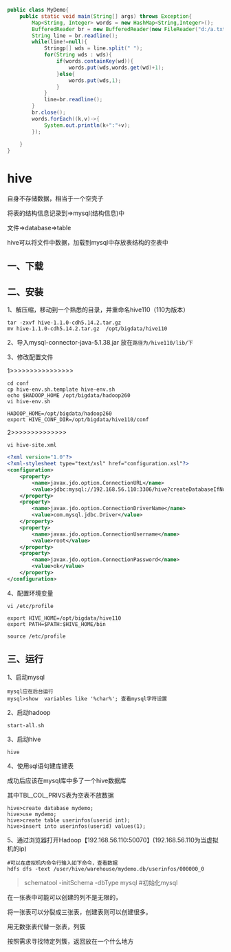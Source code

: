```java
public class MyDemo{
    public static void main(String[] args) throws Exception{
		Map<String, Integer> words = new HashMap<String,Integer>();
        BufferedReader br = new BufferedReader(new FileReader("d:/a.txt"));
        String line = br.readline();
        while(line!=null){
            Stringp[] wds = line.split(" ");
            for(String wds : wds){
                if(words.containKey(wd)){
                    words.put(wds,words.get(wd)+1);
                }else{
                    words.put(wds,1);
                }
            }
            line=br.readline();
        }
        br.close();
        words.forEach((k,v)->{
            System.out.println(k+":"+v);
        });
    
    } 
}
```

# **hive**

自身不存储数据，相当于一个空壳子

将表的结构信息记录到=>mysql(结构信息)中

文件=>database=>table

hive可以将文件中数据，加载到mysql中存放表结构的空表中

## 一、下载

## 二、安装

1、解压缩，移动到一个熟悉的目录，并重命名hive110（110为版本）

```
tar -zxvf hive-1.1.0-cdh5.14.2.tar.gz
mv hive-1.1.0-cdh5.14.2.tar.gz  /opt/bigdata/hive110
```

2、导入mysql-connector-java-5.1.38.jar 放在`路径为/hive110/lib/下`

3、修改配置文件

1>>>>>>>>>>>>>>>>

```shell
cd conf
cp hive-env.sh.template hive-env.sh
echo $HADOOP_HOME /opt/bigdata/hadoop260
vi hive-env.sh

HADOOP_HOME=/opt/bigdata/hadoop260
export HIVE_CONF_DIR=/opt/bigdata/hive110/conf
```

2>>>>>>>>>>>>>>

```
vi hive-site.xml
```

```xml
<?xml version="1.0"?>
<?xml-stylesheet type="text/xsl" href="configuration.xsl"?>
<configuration>
	<property>
		<name>javax.jdo.option.ConnectionURL</name>
		<value>jdbc:mysql://192.168.56.110:3306/hive?createDatabaseIfNotExist=true</value>
	</property>
	<property>
		<name>javax.jdo.option.ConnectionDriverName</name>
		<value>com.mysql.jdbc.Driver</value>
	</property>
	<property>
		<name>javax.jdo.option.ConnectionUsername</name>
		<value>root</value>
	</property>
	<property>
		<name>javax.jdo.option.ConnectionPassword</name>
		<value>ok</value>
	</property>
</configuration>
```





4、配置环境变量

```shell
vi /etc/profile

export HIVE_HOME=/opt/bigdata/hive110
export PATH=$PATH:$HIVE_HOME/bin

source /etc/profile
```

## 三、运行

1、启动mysql

```
mysql应在后台运行
mysql>show  variables like '%char%'; 查看mysql字符设置
```



2、启动hadoop

```
start-all.sh
```



3、启动hive

```
hive
```

4、使用sql语句建库建表

成功后应该在mysql库中多了一个hive数据库

其中TBL_COL_PRIVS表为空表不放数据

```mysql
hive>create database mydemo;
hive>use mydemo;
hive>create table userinfos(userid int);
hive>insert into userinfos(userid) values(1);
```

5、通过浏览器打开Hadoop【192.168.56.110:50070】(192.168.56.110为当虚拟机的ip)

```shell
#可以在虚拟机内命令行输入如下命令，查看数据
hdfs dfs -text /user/hive/warehouse/mydemo.db/userinfos/000000_0
```





> schematool -initSchema -dbType mysql #初始化mysql



在一张表中可能可以创建的列不是无限的，

将一张表可以分裂成三张表，创建表则可以创建很多。

用无数张表代替一张表，列簇

按照需求寻找特定列簇，返回放在一个什么地方